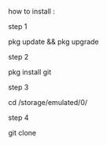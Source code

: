 how to install :

step 1

pkg update && pkg upgrade

step 2

pkg install git

step 3

cd /storage/emulated/0/

step 4

git clone 
